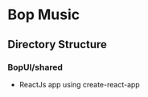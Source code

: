 # Bop Music #

## Directory Structure ##


### BopUI/shared ###
* ReactJs app using create-react-app
